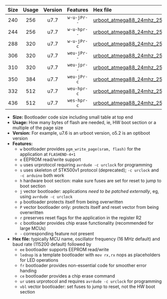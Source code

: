 |Size|Usage|Version|Features|Hex file|
|:-:|:-:|:-:|:-:|:--|
|240|256|u7.7|`w-u-jPr--`|[urboot_atmega88_24mhz_250000bps_lednop_ur_vbl.hex](https://raw.githubusercontent.com/stefanrueger/urboot.hex/main/mcus/atmega88/fcpu_24mhz/250000_bps/urboot_atmega88_24mhz_250000bps_lednop_ur_vbl.hex)|
|244|256|u7.7|`w-u-hpr--`|[urboot_atmega88_24mhz_250000bps_lednop_fr_ur.hex](https://raw.githubusercontent.com/stefanrueger/urboot.hex/main/mcus/atmega88/fcpu_24mhz/250000_bps/urboot_atmega88_24mhz_250000bps_lednop_fr_ur.hex)|
|288|320|u7.7|`w-u-jPr-c`|[urboot_atmega88_24mhz_250000bps_lednop_fr_ce_ur_vbl.hex](https://raw.githubusercontent.com/stefanrueger/urboot.hex/main/mcus/atmega88/fcpu_24mhz/250000_bps/urboot_atmega88_24mhz_250000bps_lednop_fr_ce_ur_vbl.hex)|
|306|320|u7.7|`weu-jPr--`|[urboot_atmega88_24mhz_250000bps_ee_lednop_ur_vbl.hex](https://raw.githubusercontent.com/stefanrueger/urboot.hex/main/mcus/atmega88/fcpu_24mhz/250000_bps/urboot_atmega88_24mhz_250000bps_ee_lednop_ur_vbl.hex)|
|310|320|u7.7|`weu-jpr--`|[urboot_atmega88_24mhz_250000bps_ee_lednop_fr_ur_vbl.hex](https://raw.githubusercontent.com/stefanrueger/urboot.hex/main/mcus/atmega88/fcpu_24mhz/250000_bps/urboot_atmega88_24mhz_250000bps_ee_lednop_fr_ur_vbl.hex)|
|350|384|u7.7|`weu-jPr-c`|[urboot_atmega88_24mhz_250000bps_ee_lednop_fr_ce_ur_vbl.hex](https://raw.githubusercontent.com/stefanrueger/urboot.hex/main/mcus/atmega88/fcpu_24mhz/250000_bps/urboot_atmega88_24mhz_250000bps_ee_lednop_fr_ce_ur_vbl.hex)|
|332|512|u7.7|`weu-hpr-c`|[urboot_atmega88_24mhz_250000bps_ee_lednop_fr_ce_ur.hex](https://raw.githubusercontent.com/stefanrueger/urboot.hex/main/mcus/atmega88/fcpu_24mhz/250000_bps/urboot_atmega88_24mhz_250000bps_ee_lednop_fr_ce_ur.hex)|
|436|512|u7.7|`wes-hpr-c`|[urboot_atmega88_24mhz_250000bps_ee_lednop_fr_ce.hex](https://raw.githubusercontent.com/stefanrueger/urboot.hex/main/mcus/atmega88/fcpu_24mhz/250000_bps/urboot_atmega88_24mhz_250000bps_ee_lednop_fr_ce.hex)|

- **Size:** Bootloader code size including small table at top end
- **Usage:** How many bytes of flash are needed, ie, HW boot section or a multiple of the page size
- **Version:** For example, u7.6 is an urboot version, o5.2 is an optiboot version
- **Features:**
  + `w` bootloader provides `pgm_write_page(sram, flash)` for the application at `FLASHEND-4+1`
  + `e` EEPROM read/write support
  + `u` uses urprotocol requiring `avrdude -c urclock` for programming
  + `s` uses skeleton of STK500v1 protocol (deprecated); `-c urclock` and `-c arduino` both work
  + `h` hardware boot section: make sure fuses are set for reset to jump to boot section
  + `j` vector bootloader: applications *need to be patched externally*, eg, using `avrdude -c urclock`
  + `p` bootloader protects itself from being overwritten
  + `P` vector bootloader only: protects itself and reset vector from being overwritten
  + `r` preserves reset flags for the application in the register R2
  + `c` bootloader provides chip erase functionality (recommended for large MCUs)
  + `-` corresponding feature not present
- **Hex file:** typically MCU name, oscillator frequency (16 MHz default) and baud rate (115200 default) followed by
  + `ee` bootloader supports EEPROM read/write
  + `lednop` is a template bootloader with `mov rx,rx` nops as placeholders for LED operations
  + `fr` bootloader provides non-essential code for smoother error handing
  + `ce` bootloader provides a chip erase command
  + `ur` uses urprotocol and requires `avrdude -c urclock` for programming
  + `vbl` vector bootloader: set fuses to jump to reset, not the HW boot section
